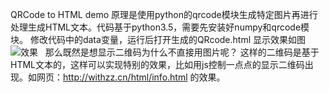 QRCode to HTML demo
原理是使用python的qrcode模块生成特定图片再进行处理生成HTML文本。代码基于python3.5，需要先安装好numpy和qrcode模块。
修改代码中的data变量，运行后打开生成的QRcode.html
显示效果如图
![效果](http://otskc31jo.bkt.clouddn.com/AEE%5BBS8%5B5R%28GX%60TRDG1$FS6.png "效果")  
那么既然是想显示二维码为什么不直接用图片呢？
这样的二维码是基于HTML文本的，这样可以实现特别的效果，比如用js控制一点点的显示二维码出现。如网页：http://withzz.cn/html/info.html 的效果。
